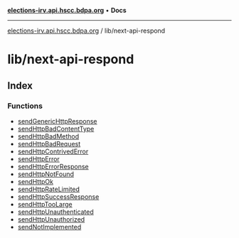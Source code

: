 [**elections-irv.api.hscc.bdpa.org**](../../README.md) • **Docs**

***

[elections-irv.api.hscc.bdpa.org](../../README.md) / lib/next-api-respond

# lib/next-api-respond

## Index

### Functions

- [sendGenericHttpResponse](functions/sendGenericHttpResponse.md)
- [sendHttpBadContentType](functions/sendHttpBadContentType.md)
- [sendHttpBadMethod](functions/sendHttpBadMethod.md)
- [sendHttpBadRequest](functions/sendHttpBadRequest.md)
- [sendHttpContrivedError](functions/sendHttpContrivedError.md)
- [sendHttpError](functions/sendHttpError.md)
- [sendHttpErrorResponse](functions/sendHttpErrorResponse.md)
- [sendHttpNotFound](functions/sendHttpNotFound.md)
- [sendHttpOk](functions/sendHttpOk.md)
- [sendHttpRateLimited](functions/sendHttpRateLimited.md)
- [sendHttpSuccessResponse](functions/sendHttpSuccessResponse.md)
- [sendHttpTooLarge](functions/sendHttpTooLarge.md)
- [sendHttpUnauthenticated](functions/sendHttpUnauthenticated.md)
- [sendHttpUnauthorized](functions/sendHttpUnauthorized.md)
- [sendNotImplemented](functions/sendNotImplemented.md)
